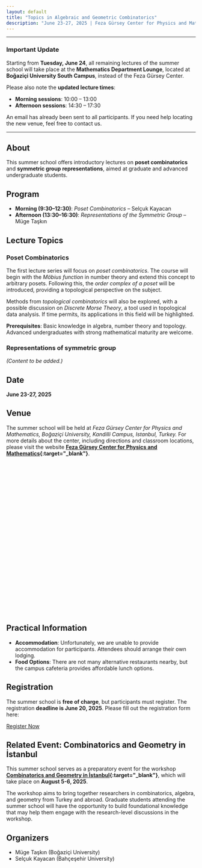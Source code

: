 ```yaml
---
layout: default
title: "Topics in Algebraic and Geometric Combinatorics"
description: "June 23-27, 2025 | Feza Gürsey Center for Physics and Mathematics"
---
```

---

### Important Update

Starting from **Tuesday, June 24**, all remaining lectures of the summer school will take place at the **Mathematics Department Lounge**, located at **Boğaziçi University South Campus**, instead of the Feza Gürsey Center.

Please also note the **updated lecture times**:

- **Morning sessions**: 10:00 – 13:00  
- **Afternoon sessions**: 14:30 – 17:30

An email has already been sent to all participants. If you need help locating the new venue, feel free to contact us.

---

## About  
This summer school offers introductory lectures on **poset combinatorics** and **symmetric group representations**, aimed at graduate and advanced undergraduate students. 

## Program  
- **Morning (9:30–12:30)**: *Poset Combinatorics* – Selçuk Kayacan  
- **Afternoon (13:30–16:30)**: *Representations of the Symmetric Group* – Müge Taşkın

## Lecture Topics  

### Poset Combinatorics  
The first lecture series will focus on *poset combinatorics*. The course will begin with the *Möbius function* in number theory and extend this concept to arbitrary posets. Following this, the *order complex of a poset* will be introduced, providing a topological perspective on the subject.  

Methods from *topological combinatorics* will also be explored, with a possible discussion on *Discrete Morse Theory*, a tool used in topological data analysis. If time permits, its applications in this field will be highlighted.  

**Prerequisites**: Basic knowledge in algebra, number theory and topology. Advanced undergraduates with strong mathematical maturity are welcome.

### Representations of symmetric group
*(Content to be added.)*

## Date
**June 23-27, 2025**

## Venue
The summer school will be held at *Feza Gürsey Center for Physics and Mathematics, Boğaziçi University, Kandilli Campus, Istanbul, Turkey.*
For more details about the center, including directions and classroom locations, please visit the website **[Feza Gürsey Center for Physics and Mathematics](https://fezagursey.bogazici.edu.tr/){:target="_blank"}**.
  
 
<!-- Leaflet CSS -->
<link rel="stylesheet" href="https://unpkg.com/leaflet@1.9.4/dist/leaflet.css" />

<!-- Leaflet JS -->
<script src="https://unpkg.com/leaflet@1.9.4/dist/leaflet.js"></script>

<div id="map" style="height: 400px;"></div>
<script src="assets/js/maps.js"></script> 

## Practical Information

  - **Accommodation**: Unfortunately, we are unable to provide accommodation for participants. Attendees should arrange their own lodging.
  - **Food Options**: There are not many alternative restaurants nearby, but the campus cafeteria provides affordable lunch options.

## Registration

The summer school is **free of charge**, but participants must register. The registration **deadline is June 20, 2025**. Please fill out the registration form here:
   
<div class="center-button">
    <a href="https://docs.google.com/forms/d/e/1FAIpQLScsgZBZobejpVYhxrhrgjJHpCwiMsBVJueXuywPzdut1NWDOA/viewform?usp=sharing" target="_blank" class="btn">Register Now</a>
</div>

## Related Event: Combinatorics and Geometry in İstanbul  

This summer school serves as a preparatory event for the workshop **[Combinatorics and Geometry in İstanbul](https://cg-istanbul.github.io/cgi2025/){:target="_blank"}**, which will take place on **August 5-6, 2025**.  

The workshop aims to bring together researchers in combinatorics, algebra, and geometry from Turkey and abroad. Graduate students attending the summer school will have the opportunity to build foundational knowledge that may help them engage with the research-level discussions in the workshop.  

## Organizers    
- Müge Taşkın (Boğaziçi University)
- Selçuk Kayacan (Bahçeşehir University) 
